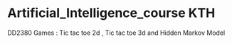# Artificial_Intelligence_course KTH
DD2380 
Games : Tic tac toe 2d , Tic tac toe 3d and Hidden Markov Model


